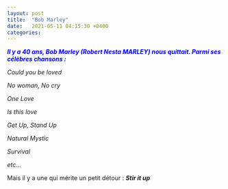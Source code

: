 ```yaml
---
layout: post
title:  "Bob Marley"
date:   2021-05-11 04:15:30 +0400
categories: 
---
```


<span style="color: blue">***Il y a 40 ans, Bob Marley (Robert Nesta MARLEY) nous quittait. Parmi ses célèbres chansons :***</span>

*Could you be loved*

*No woman, No cry*

*One Love*

*Is this love*

*Get Up, Stand Up*

*Natural Mystic*

*Survival*

*etc...*

Mais il y a une qui mérite un petit détour : ***Stir it up***